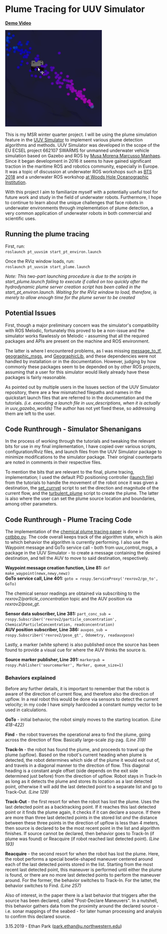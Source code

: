 # Plume Tracing for UUV Simulator
[**Demo Video**](https://www.youtube.com/watch?v=SYhh60iHcdc)  
  
![pt logo](https://github.com/ethanjpark/ethanjpark.github.io/blob/master/links/uuvsim.png)  
  
This is my MSR winter quarter project. I will be using the plume simulation feature in the [UUV Simulator](https://github.com/uuvsimulator/uuv_simulator) to implement various plume detection algorithms and methods. UUV Simulator was developed in the scope of the EU ECSEL project 662107 SWARMS for unmanned underwater vehicle simulation based on Gazebo and ROS by [Musa Morena Marcusso Manhaes](https://github.com/musamarcusso). Since it began development in 2016 it seems to have gained significant traction in the maritime ROS and robotics community, especially in Europe. It was a topic of discussion at underwater ROS workshops such as [BTS 2018](https://discourse.ros.org/t/bts-2018-workshop-adoption-of-conventions-in-the-underwater-ros-community/5389) and a underwater ROS workshop [at Woods Hole Oceanographic Institution](https://discourse.ros.org/t/underwater-ros-workshop-woods-hole-oceanographic-institution/5197).

With this project I aim to familiarize myself with a potentially useful tool for future work and study in the field of underwater robots. Furthermore, I hope to continue to learn about the unique challenges that face robots in underwater environments through implementation of plume detection, a very common application of underwater robots in both commercial and scientific uses. 

## Running the plume tracing  
First, run:  
`roslaunch pt_uuvsim start_pt_environ.launch` 
  
Once the RViz window loads, run:  
`roslaunch pt_uuvsim start_plume.launch`  
  
*Note: This two-part launching procedure is due to the scripts in start_plume.launch failing to execute if called on too quickly after the hydrodynamic plume server creation script has been called in the start_pt_environ.launch. Waiting for the RViz window to load, therefore, is merely to allow enough time for the plume server to be created*  

## Potential Issues
First, though a major preliminary concern was the simulator's compatibility with ROS Melodic, fortunately this proved to be a non-issue and the simulator works flawlessly on Melodic - assuming that all the required packages and APIs are present on the machine and ROS environment.  
  
The latter is where I encountered problems, as I was missing [message_to_tf](https://wiki.ros.org/message_to_tf), [geographic_msgs](https://wiki.ros.org/geographic_msgs), and [GeographicLib](https://geographiclib.sourceforge.io), and these dependencies were not handled by installation or in the documentation. However, judging by how commonly these packages seem to be depended on by other ROS projects, assuming that a user for this simulator would likely already have these packages is fairly reasonable.  
  
As pointed out by multiple users in the Issues section of the UUV Simulator repository, there are a few mismatched filepaths and names in the quickstart launch files that are referred to in the documentation and the tutorials. *(i.e. executing a launch file in uuv_descriptions, when it is actually in uuv_gazebo_worlds)* The author has not yet fixed these, so addressing them are left to the user.

## Code Runthrough - Simulator Shenanigans
In the process of working through the tutorials and tweaking the relevant bits for use in my final implementation, I have copied over various scripts, configuration/Rviz files, and launch files from the UUV Simulator package to minimize modifications to the simulator package. Their original counterparts are noted in comments in their respective files.  
  
To mention the bits that are relevant to the final, plume tracing, implementation; I used the default PID positioning controller ([launch file](https://github.com/ethanjpark/Plume_Tracing_UUV_Sim/blob/master/launch/tutorial_dp_controller.launch)) from the tutorials to handle the movement of the robot once it was given a destination, the [set_currvel](https://github.com/ethanjpark/Plume_Tracing_UUV_Sim/blob/master/scripts/set_currvel) script to set the direction and magnitude of the current flow, and the [turbulent_plume](https://github.com/ethanjpark/Plume_Tracing_UUV_Sim/blob/master/scripts/turbulent_plume) script to create the plume. The latter is also where the user can set the plume source location and boundaries, among other parameters.

## Code Runthrough - Plume Tracing Code
The implementation of the [chemical plume tracing paper](https://ieeexplore.ieee.org/document/1522521) is done in [cptbbp.py](https://github.com/ethanjpark/Plume_Tracing_UUV_Sim/blob/master/src/cptbbp.py). The code overall keeps track of the algorithm state, which is akin to which behavior the algorithm is currently performing. I also use the Waypoint message and GoTo service call - both from uuv_control_msgs, a package in the UUV Simulator - to create a message containing the desired destination, and tell the AUV to move to said destination, respectively.  
  
**Waypoint message creation function, Line 81:** `def make_waypoint(newx,newy,newz)`  
**GoTo service call, Line 401:** `goto = rospy.ServiceProxy('rexrov2/go_to', GoTo)`  
  
The chemical sensor readings are obtained via subscribing to the *rexrov2/particle_concentration* topic and the AUV position via *rexrov2/pose_gt*.  
  
**Sensor data subscriber, Line 381:** `part_conc_sub = rospy.Subscriber('rexrov2/particle_concentration', ChemicalParticleConcentration, readconcentration)`  
**AUV position subscriber, Line 386:** `auvpos_sub = rospy.Subscriber('rexrov2/pose_gt', Odometry, readauvpose)`  
  
Lastly, a marker (white sphere) is also published once the source has been found to provide a visual cue for where the AUV thinks the source is.  
  
**Source marker publisher, Line 391:** `markerpub = rospy.Publisher('sourcemarker', Marker, queue_size=1)`  

### Behaviors explained
Before any further details, it is important to remember that the robot is aware of the direction of current flow, and therefore also the direction of upflow. In a real robot this would be done via sensors to detect the current velocity; in my code I have simply hardcoded a constant numpy vector to be used in calculations.  
  
**GoTo** - initial behavior, the robot simply moves to the starting location. *(Line 418-422)*  
  
**Find** - the robot traverses the operational area to find the plume, going across the direction of flow. Basically large-scale zig-zag. *(Line 319)*  
  
**Track-In** - the robot has found the plume, and proceeds to travel up the plume (upflow). Based on the robot's current heading when plume is detected, the robot determines which side of the plume it would exit out of, and travels in a diagonal manner to the direction of flow. This diagonal heading is a constant angle offset (side depends on the exit side determined just before) from the direction of upflow. Robot stays in Track-In as long as it detects the plume and stores its location as a last detected point, otherwise it will add the last detected point to a separate list and go to Track-Out. *(Line 129)*  
  
**Track-Out** - the first resort for when the robot has lost the plume. Uses the last detected point as a backtracking point. If it reaches this last detected point or it finds the plume again, it checks if it can declare a source. If there are more than three last detected points in the stored list *and* the distance between these three points in the direction of upflow is less than 4 meters, then source is declared to be the most recent point in the list and algorithm finishes. If source cannot be declared, then behavior goes to Track-In (if plume was found) or Reacquire (if robot reached last detected point). *(Line 193)*  
  
**Reacquire** - the second resort for when the robot has lost the plume. Here, the robot performs a special bowtie-shaped maneuver centered around each of the last detected points stored in the list. Starting from the most recent last detected point, this maneuver is performed until either the plume is found, or there are no more last detected points to perform the maneuver around. For the former, the behavior switches to Track-In. For the latter, the behavior switches to Find. *(Line 257)*  
  
Also of interest, in the paper there is a last behavior that triggers after the source has been declared, called "Post-Declare Maneuvers". In a nutshell, this behavior gathers data from the proximity around the declared source - i.e. sonar mappings of the seabed - for later human processing and analysis to confirm this declared source.  
  
3.15.2019 - Ethan Park (park.ethan@u.northwestern.edu)
